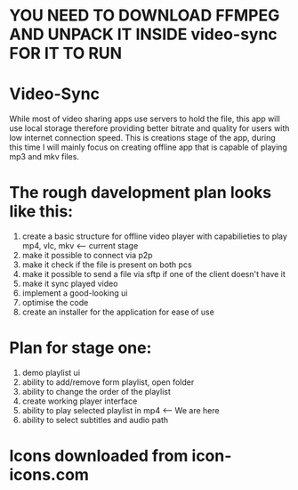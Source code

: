 # YOU NEED TO DOWNLOAD FFMPEG AND UNPACK IT INSIDE video-sync FOR IT TO RUN
# Video-Sync
While most of video sharing apps use servers to hold the file, this app will use local storage therefore providing better bitrate and quality for users with low internet connection speed.
This is creations stage of the app, during this time I will mainly focus on creating offline app that is capable of playing mp3 and mkv files.


# The rough davelopment plan looks like this:
1. create a basic structure for offline video player with capabilieties to play mp4, vlc, mkv <-- current stage
2. make it possible to connect via p2p
3. make it check if the file is present on both pcs
4. make it possible to send a file via sftp if one of the client doesn't have it
5. make it sync played video
6. implement a good-looking ui
7. optimise the code
8. create an installer for the application for ease of use

# Plan for stage one:
1. demo playlist ui
2. ability to add/remove form playlist, open folder       
3. ability to change the order of the playlist
4. create working player interface          
5. ability to play selected playlist in mp4       <-- We are here
6. ability to select subtitles and audio path

# Icons downloaded from icon-icons.com
